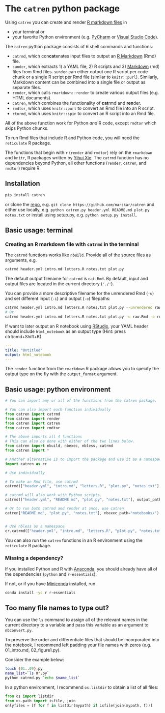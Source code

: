 # The `catren` python package

Using `catren` you can create and render [R markdown files](https://rmarkdown.rstudio.com/) in
- your terminal or
- your favorite Python environment (e.g. [PyCharm](https://www.jetbrains.com/pycharm/) or [Visual Studio Code](https://code.visualstudio.com/docs/python/python-tutorial)).

The `catren` python package consists of 6 shell commands and functions:
- `catrmd`, which con**cat**enates input files to output an [R Markdown](https://rmarkdown.rstudio.com/authoring_quick_tour.html) (Rmd) file.
- `sunder`, which extracts 1) a YAML file, 2) R scripts and 3) [Markdown](https://www.markdownguide.org/) (md) files from Rmd files. `sunder` can either output one R script per code chunk or a single R script per Rmd file (similar to `knitr::purl`). Similarly, Markdown content can be combined into a single file or output as separate files.
- `render`, which calls `rmarkdown::render` to create various output files (e.g. HTML documents).
- `catren`, which combines the functionality of **cat**rmd and **ren**der.
- `rmdtor`, which uses `knitr::purl` to convert an Rmd file into an R script.
- `rtormd`, which uses `knitr::spin` to convert an R script into an Rmd file.

All of the above function work for Python _and_ R code, except `rmdtor` which skips Python chunks.

To run Rmd files that include R and Python code, you will need the `reticulate` R package.

The functions that begin with `r` (`render` and `rmdtor`) rely on the `rmarkdown` and `knitr`,
R packages written by [Yihui Xie](https://yihui.name/en/about/).
The `catrmd` function has no dependencies beyond Python,
all other functions (`render`, `catren`, and `rmdtor`) require R.

## Installation

```sh
pip install catren
```

or clone the [repo](https://github.com/marskar/catren), e.g. `git clone https://github.com/marskar/catren` and either use locally, e.g. `python catren.py header.yml README.md plot.py notes.txt` or install using setup.py, e.g. `python setup.py install`.

## Basic usage: terminal

### Creating an R markdown file with `catrmd` in the terminal

The `catrmd` functions works like `nbuild`. Provide all of the source files as arguments, e.g.

```sh
catrmd header.yml intro.md letters.R notes.txt plot.py
```

The default output filename for `catrmd` is `cat.Rmd`. By default, input and output files are located in the current directory (`'./'`).

You can provide a more descriptive filename for the unrendered Rmd (`-u`) and set different input  (`-i`) and output  (`-o`) filepaths:

```sh
catrmd header.yml intro.md letters.R notes.txt plot.py --unrendered raw.Rmd --output_path rmarkdown/
# Or
catrmd header.yml intro.md letters.R notes.txt plot.py -u raw.Rmd -o rmarkdown/
```

If want to later output an R notebook using [RStudio](https://rmarkdown.rstudio.com/r_notebooks), your YAML header should include `html_notebook` as an output type (Hint: press ctrl/cmd+Shift+K).

```yaml
---
title: "Untitled"
output: html_notebook
---
```

The `render` function from the `rmarkdown` R package allows you to specify the output type on the fly with the `output_format` argument.

## Basic usage: python environment

```python
# You can import any or all of the functions from the catren package.

# You can also import each function individually
from catren import catrmd
from catren import render
from catren import catren
from catren import rmdtor

# The above imports all 4 functions
# This can also be done with either of the two lines below.
from catren import nbuild, nbexec, nbless, catrmd
from catren import *

# Another alternative is to import the package and use it as a namespace.
import catren as cr

# Use individually

# To make an Rmd file, use catrmd
catrmd(["header.yml", "intro.md", "letters.R", "plot.py", "notes.txt"], output_path="rmarkdown/")

# catrmd will also work with Python scripts.
catrmd(["header.yml", "README.md", "plot.py", "notes.txt"], output_path="notebooks/")

# Or to run both catrmd and render at once, use catren
catren["README.md", "plot.py", "notes.txt"], nbexec_path="notebooks/")


# Use nbless as a namespace
cr.catrmd(["header.yml", "intro.md", "letters.R", "plot.py", "notes.txt"], output_path="rmarkdown/")
```

You can also run the `catren` functions in an R environment using the `reticulate` R package.

### Missing a dependency?

If you installed Python and R with [Anaconda](https://www.anaconda.com/download/), you should already have all of the dependencies (`python` and `r-essentials`).

If not, or if you have [Miniconda](https://conda.io/miniconda.html) installed, run

```sh
conda install -yc r r-essentials
```

## Too many file names to type out?

You can use the `ls` command to assign all of the relevant names in the current directory to a variable and pass this variable as an argument to `nbconvert.py`.

To preserve the order and differentiate files that should be incorporated into the notebook, I recommend left padding your file names with zeros (e.g. 01_intro.md, 02_figure1.py).

Consider the example below:

```sh
touch {01..09}.py
name_list=`ls 0*.py`
python catrmd.py `echo $name_list`
```

In a python environment, I recommend `os.listdir` to obtain a list of all files:
```python
from os import listdir
from os.path import isfile, join
onlyfiles = [f for f in listdir(mypath) if isfile(join(mypath, f))]
```
